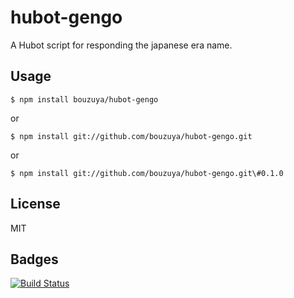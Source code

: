 # hubot-gengo

A Hubot script for responding the japanese era name.

## Usage

    $ npm install bouzuya/hubot-gengo

or

    $ npm install git://github.com/bouzuya/hubot-gengo.git

or

    $ npm install git://github.com/bouzuya/hubot-gengo.git\#0.1.0

## License

MIT

## Badges

[![Build Status](https://travis-ci.org/bouzuya/hubot-gengo.svg?branch=master)](https://travis-ci.org/bouzuya/hubot-gengo)
